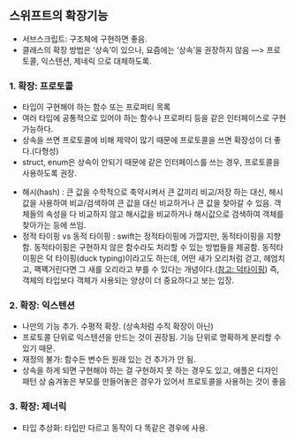 ## 스위프트의 확장기능
- 서브스크립트: 구조체에 구현하면 좋음.
- 클래스의 확장 방법은 ‘상속’이 있으나, 요즘에는 ‘상속’을 권장하지 않음 —> 프로토콜, 익스텐션, 제네릭 으로 대체하도록.

### 1. 확장: 프로토콜
- 타입이 구현해야 하는 함수 또는 프로퍼티 목록
- 여러 타입에 공통적으로 있어야 하는 함수나 프로퍼티 등을 같은 인터페이스로 구현 가능하다.
- 상속을 쓰면 프로토콜에 비해 제약이 많기 때문에 프로토콜을 쓰면 확장성이 더 좋다.(다형성)
- struct, enum은 상속이 안되기 때문에 같은 인터페이스를 쓰는 경우, 프로토콜을 사용하도록 권장.
* 해시(hash) : 큰 값을 수학적으로 축약시켜서 큰 값끼리 비교/저장 하는 대신, 해시값을 사용하여 비교/검색하여 큰 값을 대신 비교하거나 큰 값을 찾아갈 수 있음. 객체들의 속성을 다 비교하지 않고 해시값을 비교하거나 해시값으로 검색하여 객체를 찾아가는 등에 쓰임.
* 정적 타이핑 vs 동적 타이핑 : swift는 정적타이핑에 가깝지만, 동적타이핑을 지향함. 동적타이핑은 구현하지 않은 함수라도 처리할 수 있는 방법들을 제공함. 동적타이핑은 덕 타이핑(duck typing)이라고도 하는데, 어떤 새가 오리처럼 걷고, 헤엄치고, 꽥꽥거린다면 그 새를 오리라고 부를 수 있다는 개념이다.([참고: 덕타이핑](https://ko.wikipedia.org/wiki/덕_타이핑)) 즉, 객체의 타입보다 객체가 사용되는 양상이 더 중요하다고 보는 입장.

### 2. 확장: 익스텐션
- 나만의 기능 추가. 수평적 확장. (상속처럼 수직 확장이 아닌)
- 프로토콜 단위로 익스텐션을 만드는 것이 권장됨. 기능 단위로 명확하게 분리할 수 있기 때문.
- 재정의 불가: 함수든 변수든 원래 있는 건 추가가 안 됨.
- 상속을 하게 되면 구현해야 하는 걸 구현하지 못 하는 경우도 있고, 애플은 디자인 패턴 상 숨겨놓은 부모를 만들어놓은 경우가 있어서 프로토콜을 사용하는 것이 좋음

### 3. 확장: 제너릭
- 타입 추상화: 타입만 다르고 동작이 다 똑같은 경우에 사용.